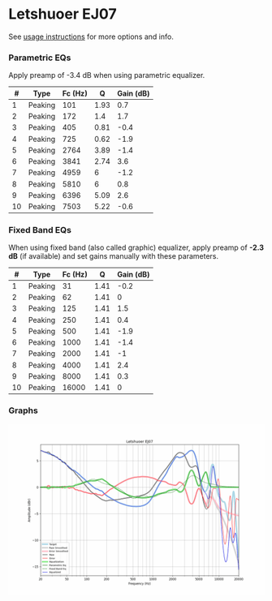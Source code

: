 # Letshuoer EJ07
See [usage instructions](https://github.com/jaakkopasanen/AutoEq#usage) for more options and info.

### Parametric EQs
Apply preamp of -3.4 dB when using parametric equalizer.

|   # | Type    |   Fc (Hz) |    Q |   Gain (dB) |
|-----|---------|-----------|------|-------------|
|   1 | Peaking |       101 | 1.93 |         0.7 |
|   2 | Peaking |       172 | 1.4  |         1.7 |
|   3 | Peaking |       405 | 0.81 |        -0.4 |
|   4 | Peaking |       725 | 0.62 |        -1.9 |
|   5 | Peaking |      2764 | 3.89 |        -1.4 |
|   6 | Peaking |      3841 | 2.74 |         3.6 |
|   7 | Peaking |      4959 | 6    |        -1.2 |
|   8 | Peaking |      5810 | 6    |         0.8 |
|   9 | Peaking |      6396 | 5.09 |         2.6 |
|  10 | Peaking |      7503 | 5.22 |        -0.6 |

### Fixed Band EQs
When using fixed band (also called graphic) equalizer, apply preamp of **-2.3 dB** (if available) and set gains manually with these parameters.

|   # | Type    |   Fc (Hz) |    Q |   Gain (dB) |
|-----|---------|-----------|------|-------------|
|   1 | Peaking |        31 | 1.41 |        -0.2 |
|   2 | Peaking |        62 | 1.41 |         0   |
|   3 | Peaking |       125 | 1.41 |         1.5 |
|   4 | Peaking |       250 | 1.41 |         0.4 |
|   5 | Peaking |       500 | 1.41 |        -1.9 |
|   6 | Peaking |      1000 | 1.41 |        -1.4 |
|   7 | Peaking |      2000 | 1.41 |        -1   |
|   8 | Peaking |      4000 | 1.41 |         2.4 |
|   9 | Peaking |      8000 | 1.41 |         0.3 |
|  10 | Peaking |     16000 | 1.41 |         0   |

### Graphs
![](./Letshuoer%20EJ07.png)
